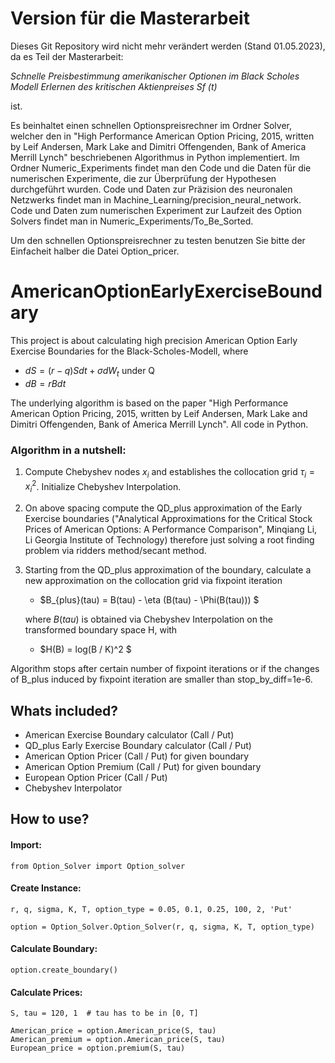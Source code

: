 # Version für die Masterarbeit 
Dieses Git Repository wird nicht mehr verändert werden (Stand 01.05.2023),
da es Teil der Masterarbeit:

_Schnelle Preisbestimmung amerikanischer
Optionen im Black Scholes Modell
Erlernen des kritischen Aktienpreises Sf (t)_

ist.

Es beinhaltet
einen schnellen Optionspreisrechner im Ordner Solver, welcher den in "High Performance American Option Pricing, 2015, written by Leif Andersen, Mark Lake and Dimitri Offengenden,
Bank of America Merrill Lynch" beschriebenen Algorithmus in Python implementiert.
Im Ordner Numeric_Experiments findet man den Code und die Daten für die numerischen Experimente, die zur Überprüfung der Hypothesen durchgeführt wurden. Code und Daten zur Präzision des neuronalen Netzwerks findet man in Machine_Learning/precision_neural_network. Code und Daten zum numerischen Experiment zur Laufzeit
des Option Solvers findet man in Numeric_Experiments/To_Be_Sorted.

Um den schnellen Optionspreisrechner zu testen benutzen Sie bitte der Einfacheit halber die Datei
Option_pricer.



# AmericanOptionEarlyExerciseBoundary
This project is about calculating high precision American Option Early Exercise Boundaries for the Black-Scholes-Modell,
where 
* $dS = (r-q) S dt + \sigma dW_t$  under Q
* $dB = r B dt$

The underlying algorithm is based on the paper
"High Performance American Option Pricing, 2015, written by Leif Andersen, Mark Lake and Dimitri Offengenden,
Bank of America Merrill Lynch". All code in Python.

### Algorithm in a nutshell:
1. Compute Chebyshev nodes $x_i$ and establishes the collocation grid $\tau_i = x_i^2$. Initialize Chebyshev Interpolation.

2. On above spacing compute the QD_plus approximation of the Early Exercise boundaries ("Analytical Approximations for the
Critical Stock Prices of American
Options: A Performance Comparison", Minqiang Li, Li
Georgia Institute of Technology) therefore just solving a root finding problem via ridders method/secant method.
   
3. Starting from the QD_plus approximation of the boundary, calculate a new approximation on the collocation grid 
via fixpoint iteration
    *  $B_{plus}(tau) = B(tau) - \eta (B(tau) - \Phi(B(tau))) $

    where $B(tau)$ is obtained via Chebyshev Interpolation on the transformed boundary space H, with
    * $H(B) = log(B / K)^2 $
    
Algorithm stops after certain number of fixpoint iterations or if the changes of B_plus induced by fixpoint iteration 
are smaller than stop_by_diff=1e-6.

## Whats included?
* American Exercise Boundary calculator (Call / Put)
* QD_plus Early Exercise Boundary calculator (Call / Put)
* American Option Pricer (Call / Put) for given boundary
* American Option Premium (Call / Put) for given boundary
* European Option Pricer (Call / Put)
* Chebyshev Interpolator

## How to use?
#### Import:
```
from Option_Solver import Option_solver

```
#### Create Instance:
```
r, q, sigma, K, T, option_type = 0.05, 0.1, 0.25, 100, 2, 'Put'

option = Option_Solver.Option_Solver(r, q, sigma, K, T, option_type)
```

#### Calculate Boundary:
```
option.create_boundary()

```
#### Calculate Prices:

```
S, tau = 120, 1  # tau has to be in [0, T]

American_price = option.American_price(S, tau) 
American_premium = option.American_price(S, tau)
European_price = option.premium(S, tau) 
```




